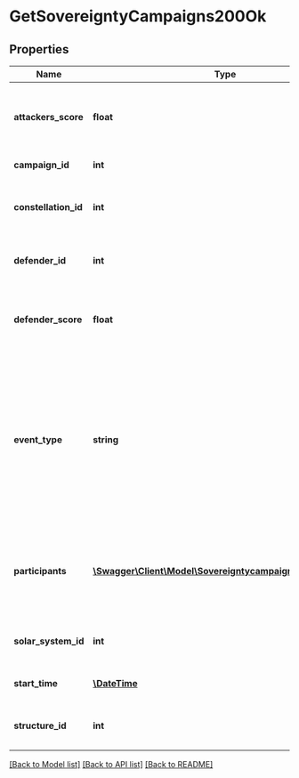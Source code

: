 # GetSovereigntyCampaigns200Ok

## Properties
Name | Type | Description | Notes
------------ | ------------- | ------------- | -------------
**attackers_score** | **float** | Score for all attacking parties, only present in Defense Events. | [optional] 
**campaign_id** | **int** | Unique ID for this campaign. | 
**constellation_id** | **int** | The constellation in which the campaign will take place. | 
**defender_id** | **int** | Defending alliance, only present in Defense Events | [optional] 
**defender_score** | **float** | Score for the defending alliance, only present in Defense Events. | [optional] 
**event_type** | **string** | Type of event this campaign is for. tcu_defense, ihub_defense and station_defense are referred to as \&quot;Defense Events\&quot;, station_freeport as \&quot;Freeport Events\&quot;. | 
**participants** | [**\Swagger\Client\Model\SovereigntycampaignsParticipants[]**](SovereigntycampaignsParticipants.md) | Alliance participating and their respective scores, only present in Freeport Events. | [optional] 
**solar_system_id** | **int** | The solar system the structure is located in. | 
**start_time** | [**\DateTime**](\DateTime.md) | Time the event is scheduled to start. | 
**structure_id** | **int** | The structure item ID that is related to this campaign. | 

[[Back to Model list]](../README.md#documentation-for-models) [[Back to API list]](../README.md#documentation-for-api-endpoints) [[Back to README]](../README.md)


